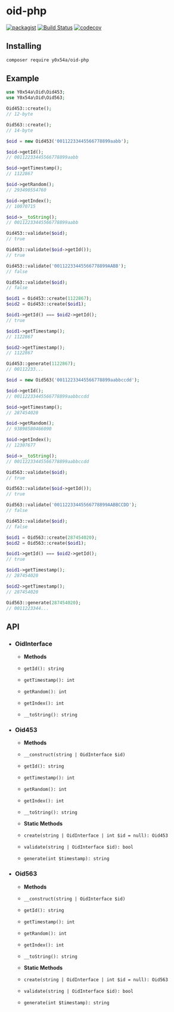 # oid-php
[![packagist](https://img.shields.io/packagist/v/y0x54a/oid-php)](https://packagist.org/packages/y0x54a/oid-php)
[![Build Status](https://github.com/y0x54a/oid-php/workflows/ci/badge.svg?branch=main)](https://github.com/y0x54a/oid-php/actions)
[![codecov](https://codecov.io/gh/y0x54a/oid-php/branch/main/graph/badge.svg?token=19XTYSRDLQ)](https://codecov.io/gh/y0x54a/oid-php)

## Installing
```sh
composer require y0x54a/oid-php
```

## Example
```php
use Y0x54a\Oid\Oid453;
use Y0x54a\Oid\Oid563;
```

```php
Oid453::create();
// 12-byte

Oid563::create();
// 14-byte
```

```php
$oid = new Oid453('00112233445566778899aabb');

$oid->getId();
// 00112233445566778899aabb

$oid->getTimestamp();
// 1122867

$oid->getRandom();
// 293490554760

$oid->getIndex();
// 10070715

$oid->__toString();
// 00112233445566778899aabb

Oid453::validate($oid);
// true

Oid453::validate($oid->getId());
// true

Oid453::validate('00112233445566778899AABB');
// false

Oid563::validate($oid);
// false
```

```php
$oid1 = Oid453::create(1122867);
$oid2 = Oid453::create($oid1);

$oid1->getId() === $oid2->getId();
// true

$oid1->getTimestamp();
// 1122867

$oid2->getTimestamp();
// 1122867

Oid453::generate(1122867);
// 00112233...
```

```php
$oid = new Oid563('00112233445566778899aabbccdd');

$oid->getId();
// 00112233445566778899aabbccdd

$oid->getTimestamp();
// 287454020

$oid->getRandom();
// 93898580466090

$oid->getIndex();
// 12307677

$oid->__toString();
// 00112233445566778899aabbccdd

Oid563::validate($oid);
// true

Oid563::validate($oid->getId());
// true

Oid563::validate('00112233445566778899AABBCCDD');
// false

Oid453::validate($oid);
// false
```

```php
$oid1 = Oid563::create(287454020);
$oid2 = Oid563::create($oid1);

$oid1->getId() === $oid2->getId();
// true

$oid1->getTimestamp();
// 287454020

$oid2->getTimestamp();
// 287454020

Oid563::generate(287454020);
// 0011223344...
```

## API

- ### OidInterface

  - **Methods**

  - `getId(): string`
  
  - `getTimestamp(): int`

  - `getRandom(): int`
  
  - `getIndex(): int`

  - `__toString(): string`

- ### Oid453

  - **Methods**

  - `__construct(string | OidInterface $id)`

  - `getId(): string`

  - `getTimestamp(): int`

  - `getRandom(): int`

  - `getIndex(): int`

  - `__toString(): string`

  - **Static Methods**

  - `create(string | OidInterface | int $id = null): Oid453`

  - `validate(string | OidInterface $id): bool`

  - `generate(int $timestamp): string`

- ### Oid563

  - **Methods**

  - `__construct(string | OidInterface $id)`

  - `getId(): string`

  - `getTimestamp(): int`

  - `getRandom(): int`

  - `getIndex(): int`

  - `__toString(): string`

  - **Static Methods**

  - `create(string | OidInterface | int $id = null): Oid563`

  - `validate(string | OidInterface $id): bool`

  - `generate(int $timestamp): string`